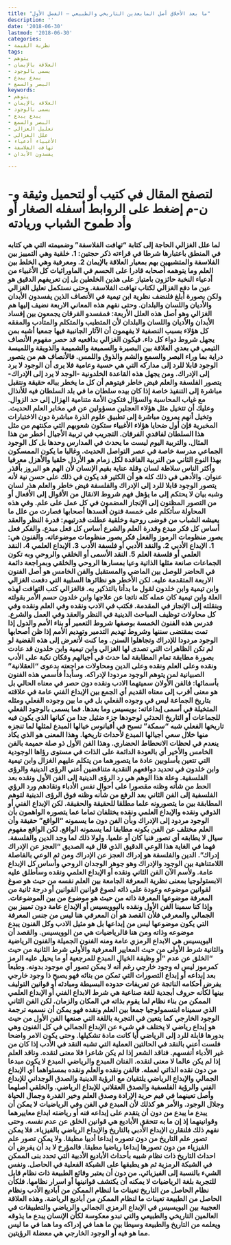 ```yaml
---
title: "ما بعد الأخلاق أصل المابعدين التاريخي والطبيعي – الفصل الأول"
description: ''
date: '2018-06-30'
lastmod: '2018-06-30'
categories:
- نظرية القيمة
tags:
- يتوهم
- العلاقة بالإيمان
- يسمى بالوجود
- يبدع يبدع
- البصر والسمع
keywords:
- يتوهم
- العلاقة بالإيمان
- يسمى بالوجود
- يبدع يبدع
- البصر والسمع
- تعليل الغزالي
- علل الغزالي
- الأغبياء أدعياء
- تهافت الفلاسفة
- يفسدون الأبدان

---
```

# **لتصفح المقال في كتيب أو لتحميل وثيقة و-ن-م إضغط على الروابط أسفله** **الصغار أو وأد طموح الشباب وريادته**

### لما علل الغزالي الحاجة إلى كتابة “تهافت الفلاسفة” وضميمته التي هي كتابه في المنطق باعتبارها شرطا في قراءته ذكر حجتين: 1. خلقية وهي التمييز بين الفلاسفة والمتشبهين بهم بمعيار العلاقة بالإيمان 2. ومعرفية وهي الخلط بين العلم وما يتوهمه أصحابه قادرا على الحسم في الماورائيات كل الأغبياء من أدعياء النخبة حائزون بامتياز على هذين الخلطين بل إن تعريفهم الدقيق هو عين ما دفع الغزالي لكتاب تهافت الفلاسفة. وحتى نستكمل تعليل الغزالي ولكن بصورة أبلغ فلنضف نظرية ابن تيمية في الأنصاف الذين يفسدون الأبدان والأديان واللسان والبلدان. وحتى نفهم هذه المعاني الاربعة نضيف إليها هم الغزالي وهو أصل هذه العلل الأربعة: فمفسدو الفرقان يجمعون بين إفساد الأبدان والأديان واللسان والبلدان لأن المتطبب والمتكلم والمتأدب والمفقه كل هؤلاء بسبب النصفية لا يفهمون أن الآثار الجانبية فيها جمعيا أشبه بمن يجهل شروط دواء كل داء. فيكون الغزالي بدافعيه قد حصر مفهوم الأنصاف التيمي في بعدي العلاقة بين البصيرة والسميعة والشميمة والذويقة واللميسة دراية بما وراء البصر والسمع والشم والذوق واللمس. فالأنصاف هم من يتصور الوجود قابلا للرد إلى مداركه التي هي حسية وعامية فلا يرى أن الوجود لا يرد إلى الإدراك. ومن يجهل هذه القاعدة الخلدونية -الوجد لا يرد إلى الإدراك-يتصور الفلسفة والعلم فيض خاطر فيتوهم أن كل ما يخطر بباله حقيقة ونتقبل مباشرة إلى التنفيذ خاصة إذا كان بيده سلطان ما في بلد السلطان فيه للأنذال مع غياب المحاسبة والسؤال فتكون الأمة متنامية الهزال إلى حد الزوال. وعليك أن تتخيل مثل هؤلاء العجلين مسؤولين عن في مخابر العلم الحديث. وتخيل أنهم يمرون مباشرة إلى تطبيق علوم الذرة مباشرة دون الاختبارات المخبرية فإن أول ضحايا هؤلاء الأغبياء ستكون شعوبهم التي مكنتهم من مثل هذا السلطان لفاقدي الفرقان. التجريب في تربية الأجيال أخطر من هذا المثال. والتربية اليوم ليست ما يحدث في المدارس وحدها بل كل الوجود الجماعي مدرسة خاصة في عصر التواصل الحديث. وغالبا ما يكون الممسكون بهذا النوع الثاني من التربية الفاقدة لكل زمام هو الأرذل خلقيا والأهزل معرفيا وأكثر الناس سلاطة لسان وقلة عناية بقيم الإنسان لأن الهم هو البروز بأقذر عنوان. والأدهى في ذلك كله هو أن الكثير قد يكون في ذلك على حسن نية لأنه يتصور الوجود قابلا للرد إلى الإدراك والفلسفة فيض خاطر والعلم هذر لسان وشبه بيان لا يحتكم إلى ما يؤهل فهم شروط الانقال من الأقوال إلى الأفعال أو من التصور المظنون إلى الإنجاز المضمون في كل عمل على علم. وفي هذه المحاولة سأتكلم على خمسة فنون أفسدها أصحابها فصارت من علل ما يعيشه الشباب من فوضى روحية وخلقية عطلت قدرتيهم: قدرة النظر والعقد أساس كل فكر مبدع وقدرة العلم والشرع أساس كل فعل مبدع. والفكر فعل يصور منظومات الرموز والفعل فكر يصور منظومات موضوعاته. والفنون هي: 1. الإبداع الأدبي 2. والنقد الأدبي أو فلسفة الأدب 3. الإبداع العلمي 4. النقد العلمي أو فلسفة العلم 5. النقد الأسمى أو الخلقي والروحي وبه تكون الجماعات صانعة مثلها الذاتية وعيا بمسارها الروحي والخلقي وبمراجعة دائمة في الحاضر للوصل بين الماضي والمستقبل والفن الخامس هو أصل الفنون الاربعة المتقدمة عليه. لكن الأخطر هو نظائرها السلبية التي دفعت الغزالي وابن تيمية وابن خلدون لقول ما بدأنا بالتذكير به. فالغزالي كتب التهافت لهذه العلة وابن تيمية كان عمله كله ناتجا عن علاجها وابن خلدون حسم الأمر بقولته وبنقلته إلى الإنجاز في المقدمة. فكتب في الادب ونقده وفي العلم ونقده وفي كل محاولات توظيف المباحث الدينية في النظر والعقد وفي العمل والشرع. فدرس هذه الفنون الخمسة بوصفها شروط التعمير أو بناء الأمم والدول إذا تمت بمقتضى سننها وشروط تهديم التدمير وتهديم الأمم إذا ظن أصحابها الوجود مردودا للإدراك وتجاهلوا السنن. وما كنت لأتعرض إلى هذه القضية لو لم تكن الظاهرات التي تصدى لها الغزالي وابن تيمية وابن خلدون قد عادت بصورة مطابقة تمام المطابقة لما حدث في أجيالهم وفكان نكبة على الأدب ونقده وعلى العلم ونقده وعلى الدين ومحاولات مراجعته بدعوى “العقلانية” الصبيانية لمن يتوهم الوجود مردودا لإدراكه. وسأبدأ فأسمي هذه الفنون بأسمائها: فالفن الأولان سميتهما الادب ونقده دون حصر في معناه الحالي بل هو معنى أقرب إلى معناه القديم أي الجمع بين الإبداع الفني عامة في علاقته بتاريخ الجماعة ليس في وجوده الفعلي بل في ما بين وجوده الفعلي ومثله المتخيلة في أسمى إبداعاته: بويسيس وما بعدها. فما يسمى بالوجود الفعلي للجماعات أو التاريخ الحدثي لوجودها جزء ضئيل جدا من كيانها الذي يكون فيه تاريخها الفعلي شبه “سمكة” تسبح في أقيانوس خيالها المبدع لمثلها لما تنجزه منها خلال سعي أجيالها المبدع لأحداث تاريخها. وهذا المعنى هو الذي يكاد ينعدم في لحظات الانحطاط الحضاري. وهذا الفن الأول ذو صلة حميمة بالفن الخامس والأخير أي بالعودة الدائمة على الذات في مستوى رؤاها الوجودية التي تتعين بأسلوبين عادة ما يتصورهما من يتكلم عليهم الغزال وابن تيمية وابن خلدون في تحديد دوافعهم النقدية متناقضين أعني الرؤى الدينية والرؤى الفلسفية. وعلة هذا الوهم هي رد الرؤى الدينية إلى الفن الأول ونقده بعد الحط من شأنه وظنه مقصورا على أحوال نفس الأدباء ونقادهم ورد الرؤي الفلسفية إلى الفن الثاني بعد الرفع من شأنه وظنه فوق الرؤى الدينية لتوهم المطابقة بين ما يتصورونه علما مطلقا للحقيقة والحقيقة. لكن الإبداع الفني أو الذوقي ونقده والإبداع العلمي ونقده يختلفان تماما عما يتصوره الواهمون بأن الوجود مردود إلى الإدراك وبأن الفن دون ما يسمونه “الواقع” حقيقة وأن العلم مختلف عن الفن بكونه مطابقا لما يسمونه الواقع. لكن الواقع مفهوم سيال لا يطابقه أي تصور فنيا كان أو علميا. ولولا ذلك لما وجد الدين والفلسفة. فهما في الغاية هذا الوعي الدقيق الذي قال فيه الصديق “العجز عن الإدراك إدراك”. الدين والفلسفة هو إدراك العجز عن الإدراك ومن ثم الوعي بالفاصلة اللامتناهية بين الوجود والإدراك وهو جوهر الوجدان الروحي وأساس كل الإبداع عامة. ولأسم الآن الفن الثاني ونقده أو الإبداع العلمي ونقده وسأطلق عليه الابستولوجيا بمعنى نظرية المعرفة الجامعة بين العلم نفسه من حيث هو صوغ لقوانين موضوعه وعودة على ذاته لصوغ قوانين القوانين أو درجة ثانية من المعرفة موضوعها المعرفة ذاته من حيث هو موضوع من بين الموضوعات. وإذا كنا سمينا الفن الأول ونقده بالبوويسيس أو الإبداع عامة دون تمييز بين الجمالي والمعرفي فلأن القصد هو أن المعرفي هنا ليس من جنس المعرفة التي يكون موضوعها ليس من إبداعها بل هو مثيل الادب وكل الفنون يبدع موضوعه وذاته ومن هنا فالرياضيات هي من الوويسيس. والقصد أن البويسيس هي الابداع الرمزي عامة ومنه الفنون الجميلة والفنون الرياضية والثانية شرط الأولى من حيث المعايير المعرفية والأولى شرط الثانية من حيث “الخلق عن عدم “أو وظيفة الخيال المبدع للمرجعية أو ما يحيل عليه الرمز كمرموز ليس له وجود خارجي رغم أنه لا يمكن تصور أي موجود بدونه. وطبعا بعد إبداعه أو إبداع التصورات التي تمكن من بنائه فهو يصبح ذا وجود خارجي يفرض أحكامه الناتجة عن تعريفات حدوده البسيطة ومبادئه أو قوانين التوليف بينها لكأنه حروف أبجدية للغة صناعية هي شرط الابداع الفني أو الإبداع العلمي الممكن من بناء نظام لما يقوم بذاته في المكان والزمان. لكن الفن الثاني الذي سميناه ابتسمولوجيا جمعا بين العلم ونقده فهو يمكن أن نسميه ترجمة الوجود الخارجي كما يتعين في التجربة باللغة التي صنعها الفن الأول من حيث هو إبداع رياضي لا يختلف في شيء عن الإبداع الجمالي في كل الفنون وهي بدورها قابلة للرد إلى الرياضي أيا كانت مادة تشكيلها. وحتى يكون الامر واضحا فلست أعني بالنقد في الحالتين العملية التي تشبه النقد في الأدب إذا كان من غير الأدباء أنفسهم. فناقد الشعر إذا لم يكن شاعرا فلا معنى لنقده. وناقد العلم إذا لم يكن عالما لا معنى لنقده. الفنان المبدع والرياضي المبدع لا يكون مبدعا من دون نقده الذاتي لعمله. فالفن ونقده والعلم ونقده بمستواهما أي الإبداع الجمالي والإبداع الرياضي يلتقيان مع الرؤية الدينية والصدق الوجداني للإبداع الفني والرؤية الفلسفية والصدق العقلاني للإبداع الرياضي. والخلقي أصلهما وأصل تعينهما في قيم حرية الإرادة وصدق العلم وخير القدرة وجمال الحياة وجلال الوجود. والأمر هو كذلك لأن المبدع في الفن وفي الرياضيات لا يمكن أن يبدع ما يبدع من دون أن يتقدم على إبداعه فنه أو رياضته ابداع معاييرهما وقوانينهما إذ إن ما به تتحقق الأباديع هي قوانين الخلق عن عدم نفسه. وحتى نفهم ذلك فلنقارن الإبداع الأدبي بالتاريخ والإبداع الرياضي بالفيزياء. فلا يمكن تصور علم التاريخ من دون تصوره إبداعا أدبيا مطبقا. ولا يمكن تصور علم الفيزياء من دون تصورها إبداعا رياضيا مطبقا. فالمؤرخ لا بد أن يفرض أن احداث التاريخ ذات نظام شبيه بأحداث الأباديع الأدبية التي تحدد بنى الممكن في الشبكة الرمزية ثم هو يطبقها على الشبكة الفعلية في الحاصل. ونفس الشيء بالنسبة إلى الفيزيائي. من دون أن يعتبر وقائع الطبيعة ذات نظام قابل للتجربة بلغة الرياضيات لا يمكنه أن يكتشف قوانينها أو اسرار نظامها. فلكأن نظام الحاصل من التاريخ تعينات ما لنظام الممكن من أباديع الأدب ونظام الحاصل من الطبيعة تعينات ما لنظام الممكن من أباديع الرياضة. وهذه العلاقة العجيبة بين البويسيس في الإبداع الرمزي الجمالي والرياضي والتطبيقات في العالمين التاريخي والطبيعي والتي تبدو معكوسة لكأن الإنسان يبدع ما يذوقه ويعلمه من التاريخ والطبيعة وسيطا بين ما هما في إدراكه وما هما في ما ليس مما هو فيه أو الوجود الخارجي هي معضلة الرؤيتين.

###